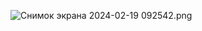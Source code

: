 ![Снимок экрана 2024-02-19 092542.png](..%2F..%2F..%2F..%2FDesktop%2F%D1%ED%E8%EC%EE%EA%20%FD%EA%F0%E0%ED%E0%202024-02-19%20092542.png)